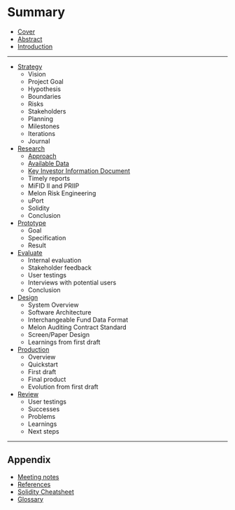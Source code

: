 # Summary

* [Cover](README.md)
* [Abstract](00-intro/Abstract.md)
* [Introduction](00-intro/README.md)

---

* [Strategy](01-strategy/README.md)
  * Vision
  * Project Goal
  * Hypothesis
  * Boundaries
  * Risks
  * Stakeholders
  * Planning
  * Milestones
  * Iterations
  * Journal
* [Research](02-research/README.md)
  * [Approach](02-research/README.md)
  * [Available Data](02-research/01-available-data.md)
  * [Key Investor Information Document](02-research/02-sfama-kiid.md)
  * Timely reports
  * MiFID II and PRIIP
  * Melon Risk Engineering
  * uPort
  * Solidity
  * Conclusion
* [Prototype](03-prototype/README.md)
  * Goal
  * Specification
  * Result
* [Evaluate](04-evaluate/README.md)
  * Internal evaluation
  * Stakeholder feedback
  * User testings
  * Interviews with potential users
  * Conclusion
* [Design](05-design/README.md)
  * System Overview
  * Software Architecture
  * Interchangeable Fund Data Format
  * Melon Auditing Contract Standard
  * Screen/Paper Design
  * Learnings from first draft
* [Production](06-production/README.md)
  * Overview
  * Quickstart
  * First draft
  * Final product
  * Evolution from first draft
* [Review](07-review/Review.md)
  * User testings
  * Successes
  * Problems
  * Learnings
  * Next steps

---

## Appendix

* [Meeting notes](08-appendix/README.md)
* [References](08-appendix/References.md)
* [Solidity Cheatsheet](08-appendix/Solidity.md)
* [Glossary](GLOSSARY.md)
